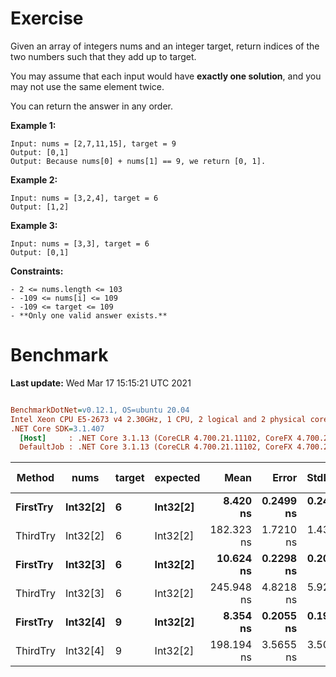 ﻿# Exercise

Given an array of integers nums and an integer target, return indices of the two numbers such that they add up to target.

You may assume that each input would have **exactly one solution**, and you may not use the same element twice.

You can return the answer in any order. 

**Example 1:**
```
Input: nums = [2,7,11,15], target = 9
Output: [0,1]
Output: Because nums[0] + nums[1] == 9, we return [0, 1].
```

**Example 2:**
```
Input: nums = [3,2,4], target = 6
Output: [1,2]
```

**Example 3:**
```
Input: nums = [3,3], target = 6
Output: [0,1]
```

**Constraints:**
```
- 2 <= nums.length <= 103
- -109 <= nums[i] <= 109
- -109 <= target <= 109
- **Only one valid answer exists.**
```

# Benchmark

**Last update:** Wed Mar 17 15:15:21 UTC 2021

``` ini

BenchmarkDotNet=v0.12.1, OS=ubuntu 20.04
Intel Xeon CPU E5-2673 v4 2.30GHz, 1 CPU, 2 logical and 2 physical cores
.NET Core SDK=3.1.407
  [Host]     : .NET Core 3.1.13 (CoreCLR 4.700.21.11102, CoreFX 4.700.21.11602), X64 RyuJIT
  DefaultJob : .NET Core 3.1.13 (CoreCLR 4.700.21.11102, CoreFX 4.700.21.11602), X64 RyuJIT


```
|   Method |     nums | target | expected |       Mean |     Error |    StdDev |  Gen 0 | Gen 1 | Gen 2 | Allocated |
|--------- |--------- |------- |--------- |-----------:|----------:|----------:|-------:|------:|------:|----------:|
| **FirstTry** | **Int32[2]** |      **6** | **Int32[2]** |   **8.420 ns** | **0.2499 ns** | **0.2455 ns** | **0.0012** |     **-** |     **-** |      **32 B** |
| ThirdTry | Int32[2] |      6 | Int32[2] | 182.323 ns | 1.7210 ns | 1.4371 ns | 0.0131 |     - |     - |     344 B |
| **FirstTry** | **Int32[3]** |      **6** | **Int32[2]** |  **10.624 ns** | **0.2298 ns** | **0.2037 ns** | **0.0012** |     **-** |     **-** |      **32 B** |
| ThirdTry | Int32[3] |      6 | Int32[2] | 245.948 ns | 4.8218 ns | 5.9216 ns | 0.0196 |     - |     - |     512 B |
| **FirstTry** | **Int32[4]** |      **9** | **Int32[2]** |   **8.354 ns** | **0.2055 ns** | **0.1922 ns** | **0.0012** |     **-** |     **-** |      **32 B** |
| ThirdTry | Int32[4] |      9 | Int32[2] | 198.194 ns | 3.5655 ns | 3.5018 ns | 0.0167 |     - |     - |     440 B |
